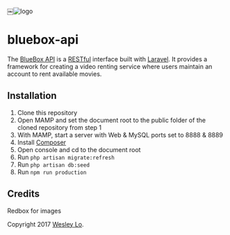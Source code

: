 ￼![logo](https://github.com/wesleylo/bluebox-api/raw/master/logo.png)
# bluebox-api

The [BlueBox API](https://wesleylo.gitbooks.io/bluebox/content/) is a [RESTful](https://en.wikipedia.org/wiki/Representational_state_transfer) interface built with [Laravel](https://laravel.com/). It provides a framework for creating a video renting service where users maintain an account to rent available movies.

## Installation
1. Clone this repository
2. Open MAMP and set the document root to the public folder of the cloned repository from step 1
3. With MAMP, start a server with Web & MySQL ports set to 8888 & 8889
4. Install [Composer](https://getcomposer.org/download/)
5. Open console and cd to the document root
6. Run ```php artisan migrate:refresh```
7. Run ```php artisan db:seed```
8. Run ```npm run production```

## Credits
Redbox for images

Copyright 2017 [Wesley Lo](https://github.com/wesleylo/).
